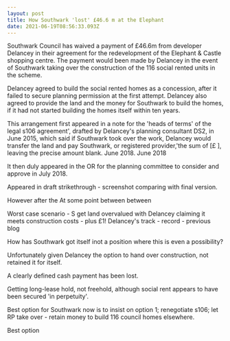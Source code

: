 ```yaml
---
layout: post
title: How Southwark 'lost' £46.6 m at the Elephant
date: 2021-06-19T08:56:33.093Z
---
```

Southwark Council has waived a payment of £46.6m from developer Delancey in their agreement for the redevelopment of the Elephant & Castle shopping centre. The payment would been made by Delancey in the event of Southwark taking over the construction of the 116 social rented units in the scheme.

Delancey agreed to build the social rented homes as a concession, after it failed to secure planning permission at the first attempt.  Delancey also agreed to provide the land and the money for Southwark to build the homes, if it had not started building the homes itself within ten years.

This arrangement first appeared in a note for the 'heads of terms' of the legal s106 agreement', drafted by Delancey's planning consultant DS2, in June 2015, which said if Southwark took over the work, Delancey would transfer the land and pay Southwark, or registered provider,'the sum of \[£    ], leaving the precise amount blank. June 2018.  June 2018

It then duly appeared in the OR for the planning committee to consider and approve in July 2018.

Appeared in draft strikethrough - screenshot comparing with final version.

However after the At some point between between 

Worst case scenario - S get land overvalued with Delancey claiming it meets construction costs  - plus £1!  Delancey's track - record - previous blog

How has Southwark got itself inot a position where this is even a possibility?

Unfortunately given Delancey the option to hand over construction, not retained it for itself.

A clearly defined cash payment has been lost.

Getting long-lease hold, not freehold, although social rent appears to have been secured 'in perpetuity'.

Best option for Southwark now is to insist on option 1; renegotiate s106; let RP take over - retain money to build 116 council homes elsewhere.

Best option